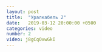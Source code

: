 ```yaml
---
layout: post
title:  "Уралкабель 2"
date:   2019-03-12 20:00:00 +0500
categories: video
number: 2
video: j8gCqOxwGkI
---
```

